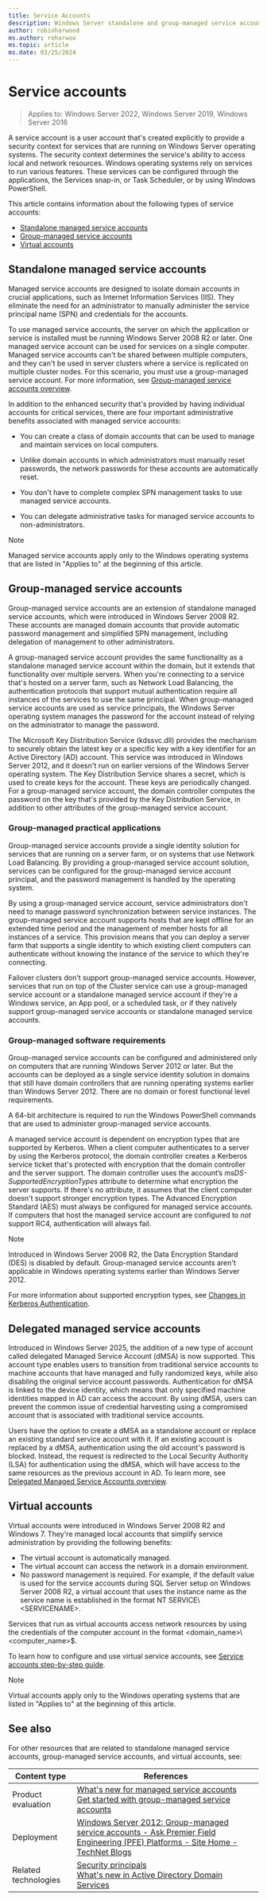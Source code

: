 ```yaml
---
title: Service Accounts
description: Windows Server standalone and group-managed service accounts in Active Directory
author: robinharwood
ms.author: roharwoo
ms.topic: article
ms.date: 03/25/2024
---
```


# Service accounts

>Applies to: Windows Server 2022, Windows Server 2019, Windows Server 2016

A service account is a user account that's created explicitly to provide a security context for services that are running on Windows Server operating systems. The security context determines the service's ability to access local and network resources. Windows operating systems rely on services to run various features. These services can be configured through the applications, the Services snap-in, or Task Scheduler, or by using Windows PowerShell.

This article contains information about the following types of service accounts:

- [Standalone managed service accounts](#standalone-managed-service-accounts)
- [Group-managed service accounts](#group-managed-service-accounts)
- [Virtual accounts](#virtual-accounts)

## Standalone managed service accounts

Managed service accounts are designed to isolate domain accounts in crucial applications, such as Internet Information Services (IIS). They eliminate the need for an administrator to manually administer the service principal name (SPN) and credentials for the accounts.

To use managed service accounts, the server on which the application or service is installed must be running Windows Server 2008 R2 or later. One managed service account can be used for services on a single computer. Managed service accounts can't be shared between multiple computers, and they can't be used in server clusters where a service is replicated on multiple cluster nodes. For this scenario, you must use a group-managed service account. For more information, see [Group-managed service accounts overview](/previous-versions/windows/it-pro/windows-server-2012-R2-and-2012/hh831782(v=ws.11)).

In addition to the enhanced security that's provided by having individual accounts for critical services, there are four important administrative benefits associated with managed service accounts:

- You can create a class of domain accounts that can be used to manage and maintain services on local computers.

- Unlike domain accounts in which administrators must manually reset passwords, the network passwords for these accounts are automatically reset.

- You don't have to complete complex SPN management tasks to use managed service accounts.

- You can delegate administrative tasks for managed service accounts to non-administrators.

> [!NOTE]
> Managed service accounts apply only to the Windows operating systems that are listed in "Applies to" at the beginning of this article.

## Group-managed service accounts

Group-managed service accounts are an extension of standalone managed service accounts, which were introduced in Windows Server 2008 R2. These accounts are managed domain accounts that provide automatic password management and simplified SPN management, including delegation of management to other administrators.

A group-managed service account provides the same functionality as a standalone managed service account within the domain, but it extends that functionality over multiple servers. When you're connecting to a service that's hosted on a server farm, such as Network Load Balancing, the authentication protocols that support mutual authentication require all instances of the services to use the same principal. When group-managed service accounts are used as service principals, the Windows Server operating system manages the password for the account instead of relying on the administrator to manage the password.

The Microsoft Key Distribution Service (kdssvc.dll) provides the mechanism to securely obtain the latest key or a specific key with a key identifier for an Active Directory (AD) account. This service was introduced in Windows Server 2012, and it doesn't run on earlier versions of the Windows Server operating system. The Key Distribution Service shares a secret, which is used to create keys for the account. These keys are periodically changed. For a group-managed service account, the domain controller computes the password on the key that's provided by the Key Distribution Service, in addition to other attributes of the group-managed service account.

### Group-managed practical applications

Group-managed service accounts provide a single identity solution for services that are running on a server farm, or on systems that use Network Load Balancing. By providing a group-managed service account solution, services can be configured for the group-managed service account principal, and the password management is handled by the operating system.

By using a group-managed service account, service administrators don't need to manage password synchronization between service instances. The group-managed service account supports hosts that are kept offline for an extended time period and the management of member hosts for all instances of a service. This provision means that you can deploy a server farm that supports a single identity to which existing client computers can authenticate without knowing the instance of the service to which they're connecting.

Failover clusters don't support group-managed service accounts. However, services that run on top of the Cluster service can use a group-managed service account or a standalone managed service account if they're a Windows service, an App pool, or a scheduled task, or if they natively support group-managed service accounts or standalone managed service accounts.

### Group-managed software requirements

Group-managed service accounts can be configured and administered only on computers that are running Windows Server 2012 or later. But the accounts can be deployed as a single service identity solution in domains that still have domain controllers that are running operating systems earlier than Windows Server 2012. There are no domain or forest functional level requirements.

A 64-bit architecture is required to run the Windows PowerShell commands that are used to administer group-managed service accounts.

A managed service account is dependent on encryption types that are supported by Kerberos. When a client computer authenticates to a server by using the Kerberos protocol, the domain controller creates a Kerberos service ticket that's protected with encryption that the domain controller and the server support. The domain controller uses the account’s *msDS-SupportedEncryptionTypes* attribute to determine what encryption the server supports. If there's no attribute, it assumes that the client computer doesn't support stronger encryption types. The Advanced Encryption Standard (AES) must always be configured for managed service accounts. If computers that host the managed service account are configured to *not* support RC4, authentication will always fail.

> [!NOTE]
> Introduced in Windows Server 2008 R2, the Data Encryption Standard (DES) is disabled by default. Group-managed service accounts aren't applicable in Windows operating systems earlier than Windows Server 2012.

For more information about supported encryption types, see [Changes in Kerberos Authentication](/previous-versions/windows/it-pro/windows-server-2008-R2-and-2008/dd560670(v=ws.10)).

## Delegated managed service accounts

Introduced in Windows Server 2025, the addition of a new type of account called delegated Managed Service Account (dMSA) is now supported. This account type enables users to transition from traditional service accounts to machine accounts that have managed and fully randomized keys, while also disabling the original service account passwords. Authentication for dMSA is linked to the device identity, which means that only specified machine identities mapped in AD can access the account. By using dMSA, users can prevent the common issue of credential harvesting using a compromised account that is associated with traditional service accounts.

Users have the option to create a dMSA as a standalone account or replace an existing standard service account with it. If an existing account is replaced by a dMSA, authentication using the old account's password is blocked. Instead, the request is redirected to the Local Security Authority (LSA) for authentication using the dMSA, which will have access to the same resources as the previous account in AD. To learn more, see [Delegated Managed Service Accounts overview](/windows-server/security/delegated-managed-service-accounts/delegated-managed-service-accounts-overview).

## Virtual accounts

Virtual accounts were introduced in Windows Server 2008 R2 and Windows 7. They're managed local accounts that simplify service administration by providing the following benefits:

- The virtual account is automatically managed.
- The virtual account can access the network in a domain environment.
- No password management is required. For example, if the default value is used for the service accounts during SQL Server setup on Windows Server 2008 R2, a virtual account that uses the instance name as the service name is established in the format NT SERVICE\\\<SERVICENAME>.

Services that run as virtual accounts access network resources by using the credentials of the computer account in the format \<domain\_name>\\\<computer\_name>$.

To learn how to configure and use virtual service accounts, see [Service accounts step-by-step guide](/previous-versions/windows/it-pro/windows-server-2008-R2-and-2008/dd548356(v=ws.10)).

> [!NOTE]
> Virtual accounts apply only to the Windows operating systems that are listed in "Applies to" at the beginning of this article.

## See also

For other resources that are related to standalone managed service accounts, group-managed service accounts, and virtual accounts, see:

| Content type  | References  |
|---------------|-------------|
| Product evaluation| [What's new for managed service accounts](/previous-versions/windows/it-pro/windows-server-2012-R2-and-2012/hh831451(v=ws.11))<br>[Get started with group-managed service accounts](/previous-versions/windows/it-pro/windows-server-2012-R2-and-2012/jj128431(v=ws.11)) |
| Deployment | [Windows Server 2012: Group-managed service accounts - Ask Premier Field Engineering (PFE) Platforms - Site Home - TechNet Blogs](https://blogs.technet.com/b/askpfeplat/archive/2012/12/17/windows-server-2012-group-managed-service-accounts.aspx) |
| Related technologies | [Security principals](understand-security-principals.md)<br>[What's new in Active Directory Domain Services](/windows-server/identity/whats-new-active-directory-domain-services) |
